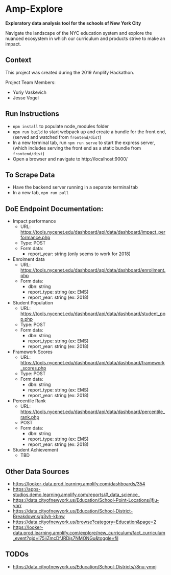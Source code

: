# Amp-Explore
**Exploratory data analysis tool for the schools of New York City**

Navigate the landscape of the NYC education system and explore the nuanced ecosystem in which our curriculum and products strive to make an impact.

## Context
This project was created during the 2019 Amplify Hackathon. 

Project Team Members:
- Yuriy Vaskevich
- Jesse Vogel

## Run Instructions
- `npm install` to populate node_modules folder
- `npm run build` to start webpack up and create a bundle for the front end, (served and watched from `frontend/dist`)
- In a new terminal tab, run `npm run serve` to start the express server, (which includes serving the front end as a static bundle from `frontend/dist`)
- Open a browser and navigate to http://localhost:9000/

## To Scrape Data
- Have the backend server running in a separate terminal tab
- In a new tab, `npm run pull`

## DoE Endpoint Documentation:
- Impact performance
    - URL: https://tools.nycenet.edu/dashboard/api/data/dashboard/impact_performance.php
    - Type: POST
    - Form data: 
        - report_year: string (only seems to work for 2018)
- Enrolment data
    - URL: https://tools.nycenet.edu/dashboard/api/data/dashboard/enrollment.php
    - Form data:
        - dbn: string
        - report_type: string (ex: EMS)
        - report_year: string (ex: 2018)
- Student Population
    - URL: https://tools.nycenet.edu/dashboard/api/data/dashboard/student_pop.php
    - Type: POST
    - Form data:
        - dbn: string
        - report_type: string (ex: EMS)
        - report_year: string (ex: 2018)
- Framework Scores
    - URL: https://tools.nycenet.edu/dashboard/api/data/dashboard/framework_scores.php
    - Type: POST
    - Form data:
        - dbn: string
        - report_type: string (ex: EMS)
        - report_year: string (ex: 2018)
- Percentile Rank
    - URL: https://tools.nycenet.edu/dashboard/api/data/dashboard/percentile_rank.php
    - POST
    - Form data:
        - dbn: string
        - report_type: string (ex: EMS)
        - report_year: string (ex: 2018)
- Student Achievement
    - TBD

## Other Data Sources
- https://looker-data.prod.learning.amplify.com/dashboards/354
- https://apps-studios.demo.learning.amplify.com/reports/#_data_science_
- https://data.cityofnewyork.us/Education/School-Point-Locations/jfju-ynrr
- https://data.cityofnewyork.us/Education/School-District-Breakdowns/g3vh-kbnw
- https://data.cityofnewyork.us/browse?category=Education&page=2
- https://looker-data.prod.learning.amplify.com/explore/new_curriculum/fact_curriculum_event?qid=l75iiZmcDfJRDjs7NMONGu&toggle=fil

## TODOs
- https://data.cityofnewyork.us/Education/School-Districts/r8nu-ymqj
    
    
     